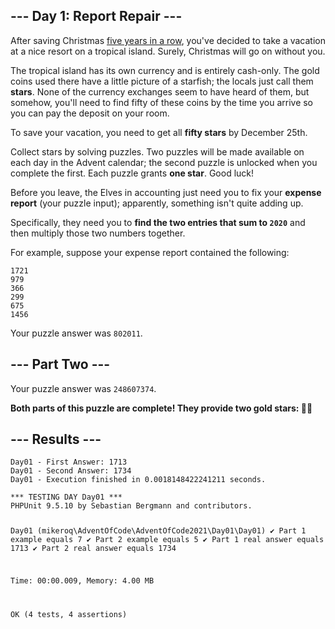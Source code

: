 <article class="day-desc"><h2>--- Day 1: Report Repair ---</h2><p>After saving Christmas <a href="/events">five years in a row</a>, you've decided to take a vacation at a nice resort on a tropical island. <span title="WHAT COULD GO WRONG">Surely</span>, Christmas will go on without you.</p>
<p>The tropical island has its own currency and is entirely cash-only.  The gold coins used there have a little picture of a starfish; the locals just call them <b class="star">stars</b>. None of the currency exchanges seem to have heard of them, but somehow, you'll need to find fifty of these coins by the time you arrive so you can pay the deposit on your room.</p>
<p>To save your vacation, you need to get all <b class="star">fifty stars</b> by December 25th.</p>
<p>Collect stars by solving puzzles.  Two puzzles will be made available on each day in the Advent calendar; the second puzzle is unlocked when you complete the first.  Each puzzle grants <b class="star">one star</b>. Good luck!</p>
<p>Before you leave, the Elves in accounting just need you to fix your <b>expense report</b> (your puzzle input); apparently, something isn't quite adding up.</p>
<p>Specifically, they need you to <b>find the two entries that sum to <code>2020</code></b> and then multiply those two numbers together.</p>
<p>For example, suppose your expense report contained the following:</p>
<pre><code>1721
979
366
299
675
1456
</code></pre>


</article>
<p>Your puzzle answer was <code>802011</code>.</p><article class="day-desc"><h2 id="part2">--- Part Two ---</h2>


</article>
<p>Your puzzle answer was <code>248607374</code>.</p><p class="day-success"><b>Both parts of this puzzle are complete! They provide two gold stars: 🌟🌟</b></p>
<h2>--- Results ---</h2>
<pre><code>Day01 - First Answer: 1713
Day01 - Second Answer: 1734
Day01 - Execution finished in 0.0018148422241211 seconds.
</code></pre>
<pre><code>*** TESTING DAY Day01 ***
PHPUnit 9.5.10 by Sebastian Bergmann and contributors.

Day01 (mikeroq\AdventOfCode\AdventOfCode2021\Day01\Day01)
 ✔ Part 1 example equals 7
 ✔ Part 2 example equals 5
 ✔ Part 1 real answer equals 1713
 ✔ Part 2 real answer equals 1734

Time: 00:00.009, Memory: 4.00 MB

OK (4 tests, 4 assertions)
</code></pre>